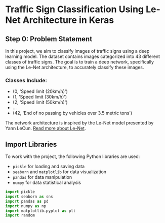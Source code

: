 # Traffic Sign Classification Using Le-Net Architecture in Keras

## Step 0: Problem Statement

In this project, we aim to classify images of traffic signs using a deep learning model. The dataset contains images categorized into 43 different classes of traffic signs. The goal is to train a deep network, specifically using the Le-Net architecture, to accurately classify these images.

### Classes Include:

- (0, 'Speed limit (20km/h)') 
- (1, 'Speed limit (30km/h)')
- (2, 'Speed limit (50km/h)')
- ...
- (42, 'End of no passing by vehicles over 3.5 metric tons')

The network architecture is inspired by the Le-Net model presented by Yann LeCun. [Read more about Le-Net](http://yann.lecun.com/exdb/publis/pdf/lecun-01a.pdf).

## Import Libraries

To work with the project, the following Python libraries are used:

- `pickle` for loading and saving data
- `seaborn` and `matplotlib` for data visualization
- `pandas` for data manipulation
- `numpy` for data statistical analysis

```python
import pickle
import seaborn as sns
import pandas as pd
import numpy as np
import matplotlib.pyplot as plt
import random
